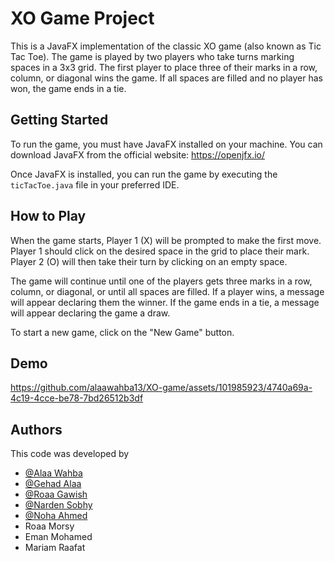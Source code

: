 # XO Game Project

This is a JavaFX implementation of the classic XO game (also known as Tic Tac Toe). The game is played by two players who take turns marking spaces in a 3x3 grid. The first player to place three of their marks in a row, column, or diagonal wins the game. If all spaces are filled and no player has won, the game ends in a tie.

## Getting Started

To run the game, you must have JavaFX installed on your machine. You can download JavaFX from the official website: https://openjfx.io/

Once JavaFX is installed, you can run the game by executing the `ticTacToe.java` file in your preferred IDE. 

## How to Play

When the game starts, Player 1 (X) will be prompted to make the first move. Player 1 should click on the desired space in the grid to place their mark. Player 2 (O) will then take their turn by clicking on an empty space.

The game will continue until one of the players gets three marks in a row, column, or diagonal, or until all spaces are filled. If a player wins, a message will appear declaring them the winner. If the game ends in a tie, a message will appear declaring the game a draw.

To start a new game, click on the "New Game" button.

## Demo 


   https://github.com/alaawahba13/XO-game/assets/101985923/4740a69a-4c19-4cce-be78-7bd26512b3df



## Authors

This code was developed by 

- [@Alaa Wahba](https://github.com/alaawahba13)
- [@Gehad Alaa ](https://github.com/Gehad799)
- [@Roaa Gawish ](https://github.com/roaagawish)
- [@Narden Sobhy](https://github.com/NardenSobhy)
- [@Noha Ahmed](https://github.com/NohaAhmed01)
- Roaa Morsy
- Eman Mohamed
- Mariam Raafat

